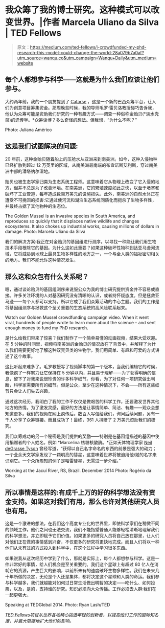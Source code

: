 # 我众筹了我的博士研究。这种模式可以改变世界。|作者 Marcela Uliano da Silva | TED Fellows

> 原文：<https://medium.com/ted-fellows/i-crowdfunded-my-phd-research-this-model-could-change-the-world-28a079b7a0af?utm_source=wanqu.co&utm_campaign=Wanqu+Daily&utm_medium=website>

## 每个人都想参与科学——这就是为什么我们应该让他们参与。



大约两年前，我的一个朋友提到了 [Catarse](https://www.catarse.me/) ，这是一个新的巴西众筹平台，让人们为创意项目筹集资金。那周晚些时候，我的导师毛罗·雷贝洛教授碰巧告诉我，他认为众筹可能是资助我们研究的一种有趣方式——调查一种俗称金贻贝(*淡水壳菜)的遗传学。*众筹读博？多么奇怪的想法。但我想，“为什么不呢？”



Photo: Juliana Américo



## 这是我们试图解决的问题:

20 年前，这种金贻贝随着船上的压舱水从亚洲来到南美洲。如今，这种入侵物种已经扩散到超过 12 万英里的区域，从南美洲最南端的布宜诺斯艾利斯，穿过南美洲中部的潘塔纳尔湿地。

贻贝也被生态学家归类为生态系统工程师。这意味着它从物理上改变了它入侵的地方，但并不总是为了改善环境。在南美洲，它的繁殖速度如此之快，以至于堵塞和破坏了工业管道，每年造成数百万美元的设施损失。此外，南美洲的自然水体正在遭受不可挽回的损害:它通过使河流和湖泊生态系统同质化而扼杀了生物多样性，并最终占据了其他物种的生态位。



The Golden Mussel is an invasive species in South America, and reproduces so quickly that it displaces native wildlife and changes ecosystems. It also chokes up industrial works, causing millions of dollars in damage. Photo: Marcela Uliano da Silva



我们的解决方案:我正在对金贻贝的基因组进行测序，以寻找一种能让我们用生物技术手段根除它的基因。为什么这如此重要？如果这种破坏性物种到达亚马逊河流域，它将威胁到地球上最具生物多样性的地方之一，一个与全人类的福祉密切相关的地方。我们不能允许这种情况发生。

## 那么这和众包有什么关系呢？

嗯，通过谈论贻贝的基因组测序来说服公众为我的博士研究提供资金并不容易或直接。许多关注环境的人对基因研究没有清晰的认识，或者持怀疑态度。但是拯救亚马逊——每个人都可以支持。所以它成了我们众筹活动的中心主题。我们的工作是将基因组测序与拯救这个至关重要的生态系统的高风险联系起来。



Watch our Golden Mussel crowdfunding campaign video. When it went viral, hundreds of people wrote to learn more about the science – and sent enough money to fund my PhD research.



是什么给我们带来了惊喜？我们制作了一个简单易懂的动画视频，结果大受欢迎。在 5 分钟的时间里，视频将南美洲的金贻贝的情况放在了背景中，并解释了为什么我们需要更好地了解这种双壳贝类的生物学。我们用简单、有趣和可爱的方式讲述了这个故事。

这比听起来难多了。毛罗教授写了视频脚本的第一个版本，当我们编辑它的时候，我像疯了一样努力让它保持在 5 分钟以内，并且易于理解——为了获得明确的信息，留下了对我来说很珍贵的许多科学细节。你看，为了对任何一项研究做出判断，科学家需要所有的细节。但是公众，至少在这种情况下，不会——所有这些细节只会让人们失去兴趣。

通过这次经历，我明白了我的工作不仅仅是做艰苦的科学工作，还要激发世界其他地方的热情。为了激发灵感，最好的方法是让事情简单、简洁、有趣——观众会想知道更多。我们的视频在网上疯传后，数百人写信给我们，询问后续问题，另有一千人分享了众筹链接。而且成功了！最终，361 人捐赠了 2 万美元资助我们的研究。

我们众筹成功的另一个秘密是我们提供的奖励——特别是在基因组描述的基因中使用捐赠者的个人姓名，例如 *Marcelina 核糖核酸酶。*正如天体物理学家 [Neil deGrasse Tyson](http://www.haydenplanetarium.org/tyson/) 曾经写道，“获得以自己名字命名的东西的前景是强大的动力；一个业余天文学家发现了一颗明亮的彗星，这意味着世界将被迫用他/她的名字来识别它。一个众所周知的例子是哈雷彗星，无需进一步介绍。”



Working at the Jacuí River, RS, Brazil. December 2014 Photo: Rogério da Silva



## 所以事情是这样的:有成千上万的好的科学想法没有资金支持。如果这对我们有用，那么也许对其他研究人员也有用。

这是一个激进的想法。在我们这个高度专业化的世界里，即使科学家们在稍微不同的领域工作，他们之间也无法交流，我们不能指望普通人能够轻松清晰地理解我们的科学想法，并立即赋予它们价值。如果更多的研究人员将自己放在那里，让人们对他们正在做的事情感到兴奋，不仅更多的研究将更快地完成，而且人们将以一种他们从未有过的方式投入到科学中，在这个过程中学习很多东西。

如果说我从这次经历中学到了什么，那就是实际上，每个人都想参与科学。这是一件非常好的事情，给人们机会是至关重要的。我们这个星球上有超过 80 亿人在消耗它的资源，产生巨大的影响，以前所未有的速度破坏生物多样性。我们在未来几十年所做的决定，无论是个人还是集体，都将决定这个星球和人类的命运。我们参与科学越多，我们就越能对如何过日常生活做出明智的决定——吃什么、如何投票，以及，是的，支持谁的研究。知识必须向大众传播。工作必须去人群:我们在一起更强大。



Speaking at TEDGlobal 2014\. Photo: Ryan Lash/TED





*[*TED Fellows*](https://www.ted.com/participate/ted-fellows-program)*项目从世界各地精心挑选年轻的创新者，以提高他们工作的国际知名度，并最大限度地扩大他们的影响。**



